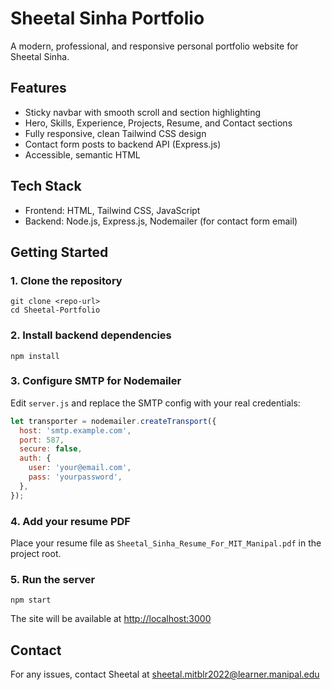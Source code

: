 # Sheetal Sinha Portfolio

A modern, professional, and responsive personal portfolio website for Sheetal Sinha.

## Features
- Sticky navbar with smooth scroll and section highlighting
- Hero, Skills, Experience, Projects, Resume, and Contact sections
- Fully responsive, clean Tailwind CSS design
- Contact form posts to backend API (Express.js)
- Accessible, semantic HTML

## Tech Stack
- Frontend: HTML, Tailwind CSS, JavaScript
- Backend: Node.js, Express.js, Nodemailer (for contact form email)

## Getting Started

### 1. Clone the repository
```
git clone <repo-url>
cd Sheetal-Portfolio
```

### 2. Install backend dependencies
```
npm install
```

### 3. Configure SMTP for Nodemailer
Edit `server.js` and replace the SMTP config with your real credentials:
```js
let transporter = nodemailer.createTransport({
  host: 'smtp.example.com',
  port: 587,
  secure: false,
  auth: {
    user: 'your@email.com',
    pass: 'yourpassword',
  },
});
```

### 4. Add your resume PDF
Place your resume file as `Sheetal_Sinha_Resume_For_MIT_Manipal.pdf` in the project root.

### 5. Run the server
```
npm start
```
The site will be available at [http://localhost:3000](http://localhost:3000)

## Contact
For any issues, contact Sheetal at [sheetal.mitblr2022@learner.manipal.edu](mailto:sheetal.mitblr2022@learner.manipal.edu) 